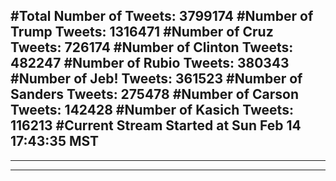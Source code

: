 #Total Number of Tweets: 3799174 
#Number of Trump Tweets: 1316471
#Number of Cruz Tweets: 726174
#Number of Clinton Tweets: 482247
#Number of Rubio Tweets: 380343
#Number of Jeb! Tweets: 361523
#Number of Sanders Tweets: 275478
#Number of Carson Tweets: 142428
#Number of Kasich Tweets: 116213
#Current Stream Started at Sun Feb 14 17:43:35 MST
---
---
---
